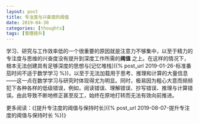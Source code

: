 ```yaml
---
layout: post
title: 专注度与兴奋度的阈值
date: 2019-04-30
categories: [thoughts]
tags: [管理提升]
---
```


学习、研究与工作效率低的一个很重要的原因就是注意力不够集中，以至于精力的专注度与思维的兴奋度没有提升到深度工作所需的**阈值** 之上。在这样的情况下，根本无法创建具有足够深度的思想与[记忆堆栈]({% post_url 2019-01-26-标准番茄时间不适于数学学习 %})，以至于无法加载用于思考、推理和计算的大量信息——这一点在数学学习与研究时体现得尤为明显。同时，极易因为粗心大意而频频犯下各种各样的低级错误，例如，阅读错误、理解错误、抄写错误、推理与计算错误。由此导致不断地修正甚至反工，始终在原地打转而无法有效向前推进。

更多阅读：《[提升专注度的阈值与保持时长]({% post_url 2019-08-07-提升专注度的阈值与保持时长 %})》
